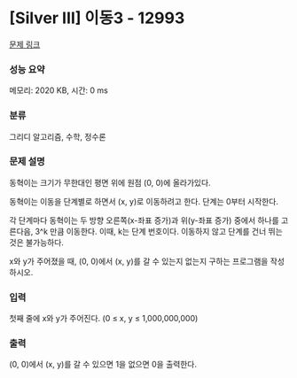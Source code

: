 # [Silver III] 이동3 - 12993 

[문제 링크](https://www.acmicpc.net/problem/12993) 

### 성능 요약

메모리: 2020 KB, 시간: 0 ms

### 분류

그리디 알고리즘, 수학, 정수론

### 문제 설명

<p>동혁이는 크기가 무한대인 평면 위에 원점 (0, 0)에 올라가있다.</p>

<p>동혁이는 이동을 단계별로 하면서 (x, y)로 이동하려고 한다. 단계는 0부터 시작한다.</p>

<p>각 단계마다 동혁이는 두 방향 오른쪽(x-좌표 증가)과 위(y-좌표 증가) 중에서 하나를 고른다음, 3^k 만큼 이동한다. 이때, k는 단계 번호이다. 이동하지 않고 단계를 건너 뛰는 것은 불가능하다.</p>

<p>x와 y가 주어졌을 때, (0, 0)에서 (x, y)를 갈 수 있는지 없는지 구하는 프로그램을 작성하시오.</p>

### 입력 

 <p>첫째 줄에 x와 y가 주어진다. (0 ≤ x, y ≤ 1,000,000,000)</p>

### 출력 

 <p>(0, 0)에서 (x, y)를 갈 수 있으면 1을 없으면 0을 출력한다.</p>

